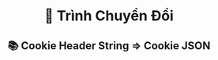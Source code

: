 <a name="readme-top"></a>

<div align="center">
  <h1>📖 Trình Chuyển Đổi</h1>
  <h2>📚 Cookie Header String => Cookie JSON</h2>
</div>

